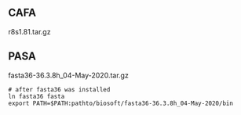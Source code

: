 ## CAFA 
r8s1.81.tar.gz

## PASA 
fasta36-36.3.8h_04-May-2020.tar.gz

```
# after fasta36 was installed
ln fasta36 fasta
export PATH=$PATH:pathto/biosoft/fasta36-36.3.8h_04-May-2020/bin
```
